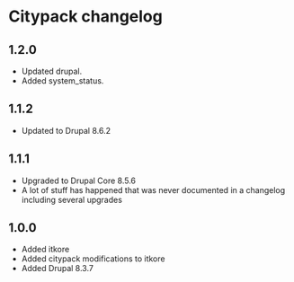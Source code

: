 # Citypack changelog

## 1.2.0

* Updated drupal.
* Added system_status.

## 1.1.2

* Updated to Drupal 8.6.2

## 1.1.1
* Upgraded to Drupal Core 8.5.6
* A lot of stuff has happened that was never documented in a changelog including several upgrades

## 1.0.0
* Added itkore
* Added citypack modifications to itkore
* Added Drupal 8.3.7
